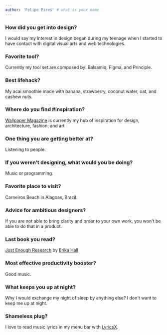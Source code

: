 ```yaml
---
author: 'Felipe Pires' # what is your name
---
```


### How did you get into design?

I would say my interest in design began during my teenage when I started to have contact with digital visual arts and web technologies.

### Favorite tool?

Currently my tool set are composed by: Balsamiq, Figma, and Principle.

### Best lifehack?

My acai smoothie made with banana, strawberry, coconut water, oat, and cashew nuts.

### Where do you find #inspiration?

[Wallpaper Magazine](https://www.wallpaper.com/) is currently my hub of inspiration for design, architecture, fashion, and art

### One thing you are getting better at?

Listening to people.

### If you weren’t designing, what would you be doing?

Music or programming.

### Favorite place to visit?

Carneiros Beach in Alagoas, Brazil.

### Advice for ambitious designers?

If you are not able to bring clarity and order to your own work, you won't be able to do that in a product.

### Last book you read?

[Just Enough Research](https://abookapart.com/products/just-enough-research) by [Erika Hall](https://twitter.com/mulegirl?s=17)

### Most effective productivity booster?

Good music.

### What keeps you up at night?

Why I would exchange my night of sleep by anything else? I don't want to keep me up at night.

### Shameless plug?

I love to read music lyrics in my menu bar with [LyricsX](https://apps.apple.com/us/app/lyricsx/id1254743014?mt=12).
